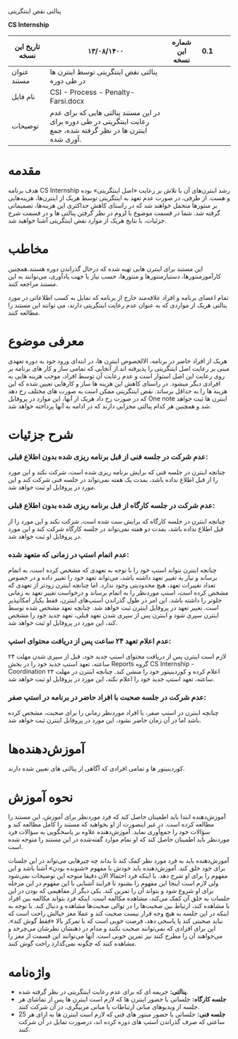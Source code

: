 پنالتی نقض اینتگریتی

**CS Internship**



| تاریخ این نسخه | ۱۳/۰۸/۱۴۰۰ | شماره این نسخه | 0.1 |     |     |
| --- | --- | --- | --- | --- | --- |
| عنوان مستند | پنالتی نقض اینتگریتی توسط اینترن ها در طی دوره |     |     |     |     |
| نام فایل | CSI - Process - Penalty- Farsi.docx |     |     |     |     |
| توضیحات | در این مستند پنالتی هایی که برای عدم رعایت اینتگریتی در طی دوره برای اینترن ها در نظر گرفته شده، جمع آوری شده. |     |     |     | 

# مقدمه

هدف برنامه CS Internship رشد اینترن‌های آن با تلاش بر رعایت «اصل اینتگریتی» بوده و هست. از طرفی، در صورت عدم تعهد به اینتگریتی توسط هریک از اینترن‌ها، هزینه‌هایی بر منتورها متحمل خواهند شد که در راستای کاهش حداکثری این هزینه‌ها، تصمیماتی گرفته شد. شما در قسمت موضوع با لزوم در نظر گرفتن پنالتی ها و در قسمت شرح جزئیات، با نتایج هریک از موارد نقض اینتگریتی آشنا خواهید شد.
# مخاطب

این مستند برای اینترن هایی تهیه شده که درحال گذراندن دوره هستند.همچنین کارآموزمنتورها، دستیارمنتورها و منتورها، حسب نیاز یا جهت یادآوری، می‌توانند به این مستند مراجعه کنند.

تمام اعضای برنامه و افراد علاقه‌مند خارج از برنامه که تمایل به کسب اطلاعاتی در مورد پنالتی هریک از مواردی که به عنوان عدم رعایت اینتگریتی دارند، می توانند این مستند را مطالعه کنند.

# معرفی موضوع

هریک از افراد حاضر در برنامه، الالخصوص اینترن ها، در ابتدای ورود خود به دوره تعهدی مبنی بر رعایت اصل اینتگریتی را پذیرفته اند.از آنجایی که تمامی ساز و کار های برنامه بر روی رعایت این اصل استوار است و عدم رعایت آن توسط افراد، موجب هزینه هایی به افرادی دیگر میشود. در راستای کاهش این هزینه ها ساز و کارهایی تعیین شده که این هزینه ها را به حداقل برساند. نقض اینتگریتی ممکن است به صورت های مختلف رخ دهد که در صورت رخ داد هریک از آنها، این موارد در پروفایل One note  اینترن ها ثبت خواهد شد و همچنین هر کدام پنالتی مجزایی دارند که در ادامه به آنها پرداخته خواهد شد.


# شرح جزئیات


### عدم شرکت در جلسه فنی از قبل برنامه ریزی شده بدون اطلاع قبلی: 
چنانچه اینترن در جلسه فنی که برایش برنامه ریزی شده است، شرکت نکند و این مورد را از قبل اطلاع نداده باشد، بمدت یک هفته نمی‌تواند در جلسه فنی شرکت کند و این مورد در پروفایل او ثبت خواهد شد.

### عدم شرکت در جلسه کارگاه از قبل برنامه ریزی شده بدون اطلاع قبلی:
چنانچه اینترن در جلسه کارگاه که برایش ست شده است، شرکت نکند و این مورد را از قبل اطلاع نداده باشد، بمدت دو هفته نمی‌تواند در جلسه کارگاه شرکت کند و این مورد در پروفایل او ثبت خواهد شد.
 
### عدم اتمام استپ در زمانی که متعهد شده:
چنانچه اینترن نتواند استپ خود را با توجه به تعهدی که مشخص کرده است، به اتمام برساند و نیاز به تغییر تعهد داشته باشد، می‌تواند تعهد خود را تغییر داده و در خصوص تعداد تغییرات تعهد، هیچ محدودیتی وجود ندارد. اما چنانچه اینترن زودتر از تعهدی که مشخص کرده است، استپ موردنظر را به اتمام برساند و درخواست تغییر تعهد به زمانی جلوتر را داشته باشد، این امر در طول گذراندن استپ‌های اینترن، فقط یکبار امکانپذیر است. تغییر تعهد در پروفایل اینترن ثبت خواهد ‌شد.
 چنانچه تعهد مشخص شده توسط اینترن سپری شود و اینترن پس از سپری شدن تعهد قبلی، تعهد جدید خود را مشخص کند، این مورد در پروفایل او ثبت خواهد شد.

### عدم اعلام تعهد ۲۴ ساعت پس از دریافت محتوای استپ:
لازم است اینترن پس از دریافت محتوای استپ جدید خود، قبل از سپری شدن مهلت ۲۴ ساعته، تعهد استپ جدید خود را در بخش Reports گروه CS Internship - Coordination اعلام کرده و کوردینیتور خود را منشن کند. چنانچه اینترن در مهلت ۲۴ ساعته، تعهد استپ جدید خود را اعلام نکند، این مورد در پروفایل او ثبت خواهد شد.
 
### عدم شرکت در جلسه صحبت با افراد حاضر در برنامه در استپ صفر:
چنانچه اینترن در استپ صفر، با افراد موردنظر زمانی را برای صحبت، مشخص کرده باشد اما در آن زمان حاضر نشود، این مورد در پروفایل اینترن ثبت خواهد شد.
 



# آموزش‌دهنده‌ها

کوردینیتور ها و تمامی افرادی که آگاهی از پنالتی های تعیین شده دارند.

# نحوه آموزش

آموزش‌دهنده ابتدا باید اطمینان حاصل کند که فرد موردنظر برای آموزش، این مستند را مطالعه کرده است. در غیر اینصورت از او بخواهید که مستند را کامل مطالعه کند و سؤالات خود را جمع‌آوری نماید. آموزش‌دهنده علاوه بر پاسخگویی به سؤالات فرد موردنظر باید اطمینان حاصل کند که او تمام موارد گفته‌شده در این مستند را متوجه شده است.

آموزش‌دهنده باید به فرد مورد نظر کمک کند تا بداند چه چیزهایی می‌تواند در این جلسات برای خود خلق کند. آموزش‌دهنده باید خودش با مفهوم «شنونده بودن» آشنا باشد و این مفهوم را برای او شرح دهد. با اینکه فرد احتمالا الان دقیقا متوجه این توضیحات نمی‌شود ولی لازم است اینجا این مفهوم را بشنود تا فرایند آشنایی با این مفهوم در این مرحله برای او شروع شود و بتواند آن را تمرین کند. یکی دیگر از مفاهیمی که بودن در این جلسات به خلق آن کمک می‌کند، مشاهده مکالمه است. اینکه فرد بتواند مکالمه بین افراد با مشاهده کند، ارتباط بین صحبت‌ها را در توالی صحبت‌ها مشاهده و دنبال کند. با توجه به اینکه در این جلسه به هیچ وجه قرار نیست صحبت کند و عملا مغز خیالش راحت‌ است که نباید صحبتی کند یا پاسخی دهد، فرصت خوبی است که با تمرکز بالا «فقط گوش کند». این برای افرادی که نمی‌توانند صحبت نکنند و مدام در ذهنشان نظرشان می‌چرخد و می‌خواهند آن را مطرح کنند نیز تمرین خوبی است. آنها می‌توانند این قسمت از مغز را مشاهده کنند که چگونه نمی‌گذارد راحت گوش کنند.

# واژه‌نامه

   - **پنالتی:** جریمه ای که برای عدم رعایت اینتگریتی در نظر گرفته شده.
   - **جلسه کارگاه:** جلساتی با حضور اینترن ها که  لازم است اینترن ها پس از تماشای هر جلسه از ویدیوهای مبانی ارتباطات یا مبانی مربیگری، در آن شرکت کنند.
   - **جلسه فنی:** جلساتی با حضور منتور های فنی که لازم است اینترن ها به ازای هر 25 ساعتی که صرف گذراندن استپ های دوره کرده اند، درصورت تمایل در آن شرکت کنند.
   
